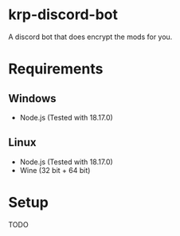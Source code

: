 # krp-discord-bot

A discord bot that does encrypt the mods for you.

# Requirements

## Windows

- Node.js (Tested with 18.17.0)

## Linux

- Node.js (Tested with 18.17.0)
- Wine (32 bit + 64 bit)

# Setup

TODO